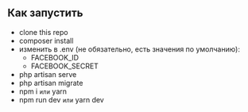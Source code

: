 
## Как запустить

- clone this repo
- composer install
- изменить в .env (не обязательно, есть значения по умолчанию):
    - FACEBOOK_ID
    - FACEBOOK_SECRET
- php artisan serve
- php artisan migrate
- npm i `или` yarn
- npm run dev `или` yarn dev
